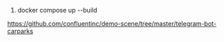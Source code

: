 1. docker compose up --build


https://github.com/confluentinc/demo-scene/tree/master/telegram-bot-carparks